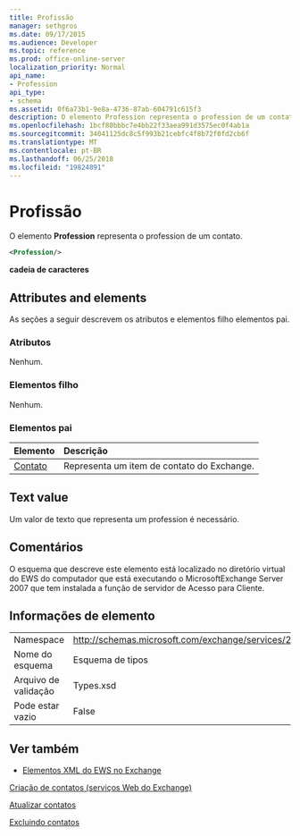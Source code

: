 ```yaml
---
title: Profissão
manager: sethgros
ms.date: 09/17/2015
ms.audience: Developer
ms.topic: reference
ms.prod: office-online-server
localization_priority: Normal
api_name:
- Profession
api_type:
- schema
ms.assetid: 0f6a73b1-9e8a-4736-87ab-604791c615f3
description: O elemento Profession representa o profession de um contato.
ms.openlocfilehash: 1bcf80bbbc7e4bb22f33aea991d3575ec0f4ab1a
ms.sourcegitcommit: 34041125dc8c5f993b21cebfc4f8b72f0fd2cb6f
ms.translationtype: MT
ms.contentlocale: pt-BR
ms.lasthandoff: 06/25/2018
ms.locfileid: "19824891"
---
```

# <a name="profession"></a>Profissão

O elemento **Profession** representa o profession de um contato. 
  
```xml
<Profession/>
```

 **cadeia de caracteres**
## <a name="attributes-and-elements"></a>Attributes and elements

As seções a seguir descrevem os atributos e elementos filho elementos pai.
  
### <a name="attributes"></a>Atributos

Nenhum.
  
### <a name="child-elements"></a>Elementos filho

Nenhum.
  
### <a name="parent-elements"></a>Elementos pai

|**Elemento**|**Descrição**|
|:-----|:-----|
|[Contato](contact.md) <br/> |Representa um item de contato do Exchange.  <br/> |
   
## <a name="text-value"></a>Text value

Um valor de texto que representa um profession é necessário.
  
## <a name="remarks"></a>Comentários

O esquema que descreve este elemento está localizado no diretório virtual do EWS do computador que está executando o MicrosoftExchange Server 2007 que tem instalada a função de servidor de Acesso para Cliente.
  
## <a name="element-information"></a>Informações de elemento

|||
|:-----|:-----|
|Namespace  <br/> |http://schemas.microsoft.com/exchange/services/2006/types  <br/> |
|Nome do esquema  <br/> |Esquema de tipos  <br/> |
|Arquivo de validação  <br/> |Types.xsd  <br/> |
|Pode estar vazio  <br/> |False  <br/> |
   
## <a name="see-also"></a>Ver também



- [Elementos XML do EWS no Exchange](ews-xml-elements-in-exchange.md)


[Criação de contatos (serviços Web do Exchange)](http://msdn.microsoft.com/library/4845917e-70d1-481c-bbd7-011ec6571789%28Office.15%29.aspx)
  
[Atualizar contatos](http://msdn.microsoft.com/library/9a865953-b94a-4229-b632-2dee433314be%28Office.15%29.aspx)
  
[Excluindo contatos](http://msdn.microsoft.com/library/fcc3dc84-cd3e-455e-a1a7-ae6921c9b588%28Office.15%29.aspx)

